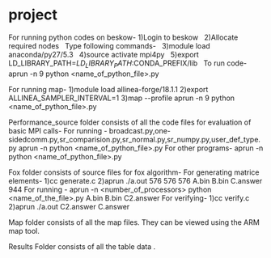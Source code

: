 # project

For running python codes on beskow-
1)Login to beskow &nbsp;
 2)Allocate required nodes &nbsp;
 Type following commands- &nbsp;
 3)module load anaconda/py27/5.3 &nbsp;
 4)source activate mpi4py &nbsp;
 5)export LD_LIBRARY_PATH=$LD_LIBRARY_PATH:$CONDA_PREFIX/lib &nbsp;
 To run code- &nbsp;
 aprun -n 9 python <name_of_python_file>.py <arguments> &nbsp;

For running map-
1)module load allinea-forge/18.1.1
2)export ALLINEA_SAMPLER_INTERVAL=1
3)map --profile aprun -n 9 python <name_of_python_file>.py <arguments>

Performance_source folder consists of all the code files for evaluation of basic MPI calls-
For running - broadcast.py,one-sidedcomm.py,sr_comparision.py,sr_normal.py,sr_numpy.py,user_def_type.py
aprun -n <number of processors> python <name_of_python_file>.py <size argument>
For other programs-
aprun -n <number of processors> python <name_of_python_file>.py

Fox folder consists of source files for fox algorithm-
For generating matrice elements-
1)cc generate.c
2)aprun ./a.out 576 576 576 A.bin B.bin C.answer 944
For running -
aprun -n <number_of_processors> python <name_of_the_file>.py A.bin B.bin C2.answer
For verifying-
1)cc verify.c
2)aprun ./a.out C2.answer C.answer

Map folder consists of all the map files. They can be viewed using the ARM map tool.

Results Folder consists of all the table data .

